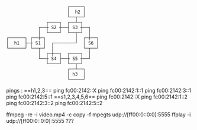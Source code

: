 
```text
                       ┌─────┐         
                       │  h2 │         
                       └──┬──┘         
               ┌────┐  ┌──┴─┐          
            ┌──┼ S2 ┼──┤ S3 ┼──┐       
            │  └────┘  └──┬─┘  │       
┌──────┐ ┌──┼─┐           │  ┌─┼──┐
│  h1  ├─┼ S1 │  ┌────────┘  │ S6 │
└──────┘ └──┬─┘  │           └─┬──┘
            │  ┌─┼──┐  ┌────┐  │       
            └──┼ S4 ├──┼ S5 ┼──┘       
               └────┘  └──┬─┘          
                       ┌──┴──┐         
                       │ h3  │         
                       └─────┘         
```
pings :
==h1,2,3==
ping fc00:2142::X
ping fc00:2142:1::1
ping fc00:2142:3::1
ping fc00:2142:5::1
==s1,2,3,4,5,6==
ping fc00:2142::X
ping fc00:2142:1::2
ping fc00:2142:3::2
ping fc00:2142:5::2


ffmpeg -re -i video.mp4 -c copy -f mpegts udp://[ff00:0::0:0]:5555
ffplay -i udp://[ff00:0::0:0]:5555 ???

